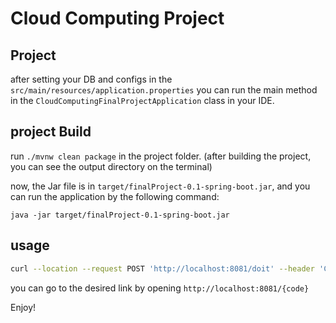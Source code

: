 # Cloud Computing Project

## Project
after setting your DB and configs in the ` src/main/resources/application.properties`
you can run the main method in the `CloudComputingFinalProjectApplication` class in your IDE.

## project Build

run `./mvnw clean package` in the project folder. (after building the project, you can see the output directory on the terminal)

now, the Jar file is in `target/finalProject-0.1-spring-boot.jar`, and you can run the application by the following command:

`java -jar target/finalProject-0.1-spring-boot.jar`



## usage

```bash 
curl --location --request POST 'http://localhost:8081/doit' --header 'Content-Type: application/json' --data '{"url":"https://01d.ir/test"}'
```

you can go to the desired link by opening `http://localhost:8081/{code}`



Enjoy!
